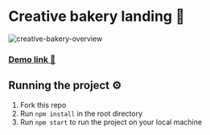 # Creative bakery landing :cake:

![creative-bakery-overview](https://user-images.githubusercontent.com/55802630/200544650-5c5d1da7-473c-428d-a552-41a3dbcbab50.gif)


### [Demo link :rocket:](https://vetalek.github.io/layout_creativeBakery/)

## Running the project :gear:

1. Fork this repo
2. Run `npm install` in the root directory
3. Run `npm start` to run the project on your local machine

